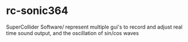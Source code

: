 # rc-sonic364
SuperCollider Software/ represent multiple gui's to record and adjust real time sound output, and the oscillation of sin/cos waves

